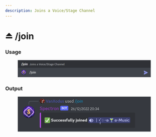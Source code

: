 ```yaml
---
description: Joins a Voice/Stage Channel
---
```


# ⏏ /join

### Usage

<figure><img src="../../.gitbook/assets/image (43).png" alt=""><figcaption></figcaption></figure>

### Output

<div align="left">

<figure><img src="../../.gitbook/assets/image (39).png" alt=""><figcaption></figcaption></figure>

</div>
